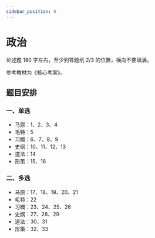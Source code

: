```yaml
---
sidebar_position: 0
---
```


# 政治

论述题 180 字左右，至少到答题纸 2/3 的位置，横向不要填满。

参考教材为《核心考案》。

## 题目安排

### 一、单选

+ 马原：1、2、3、4
+ 毛特：5
+ 习概：6、7、8、9
+ 史纲：10、11、12、13
+ 道法：14
+ 形策：15、16


### 二、多选

+ 马原：17、18、19、20、21
+ 毛特：22
+ 习概：23、24、25、26
+ 史纲：27、28、29
+ 道法：30、31
+ 形策：32、33
